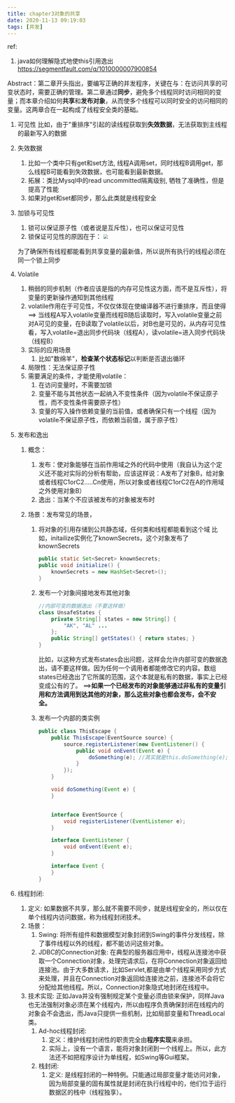 ```yaml
---
title: chapter3对象的共享
date: 2020-11-13 09:19:03
tags: [并发]
---
```


ref: 

1. java如何理解隐式地使this引用逸出
   https://segmentfault.com/q/1010000007900854



Abstract：第二章开头指出，要编写正确的并发程序，关键在与：在访问共享的可变状态时，需要正确的管理。第二章通过**同步**，避免多个线程同时访问相同的变量；而本章介绍如何**共享**和**发布对象**，从而使多个线程可以同时安全的访问相同的变量。这两章合在一起构成了线程安全类的基础。



1. 可见性
   比如，由于"重排序"引起的读线程获取到**失效数据**，无法获取到主线程的最新写入的数据

2. 失效数据

   1. 比如一个类中只有get和set方法, 线程A调用set，同时线程B调用get，那么线程B可能看到失效数据，也可能看到最新数据。
   2. 拓展：类比Mysql中的read uncommitted隔离级别, 牺牲了准确性，但是提高了性能
   3. 如果对get和set都同步，那么此类就是线程安全

3. 加锁与可见性

   1. 锁可以保证原子性（或者说是互斥性），也可以保证可见性
   2. 锁保证可见性的原因在于：
      <img src="https://img-blog.csdnimg.cn/20190316230729391.png?x-oss-process=image/watermark,type_ZmFuZ3poZW5naGVpdGk,shadow_10,text_aHR0cHM6Ly9ibG9nLmNzZG4ubmV0L3FxXzI5OTUxOTgz,size_16,color_FFFFFF,t_70" style="zoom:67%;" />

   为了确保所有线程都能看到共享变量的最新值，所以说所有执行的线程必须在同一个锁上同步

4. Volatile

   1. 稍弱的同步机制（作者应该是指的内存可见性这方面，而不是互斥性），将变量的更新操作通知到其他线程
   2. volatile作用在于可见性，不仅仅体现在使编译器不进行重排序，而且使得 ==> 当线程A写入volatile变量而线程B随后读取时，写入volatile变量之前对A可见的变量，在B读取了volatile以后，对B也是可见的，从内存可见性看，写入volatile=退出同步代码块（线程A），读volatile=进入同步代码块（线程B）
   3. 实际的应用场景
      1. 比如"数绵羊"，**检查某个状态标记**以判断是否退出循环
   4. 局限性：无法保证原子性
   5. 需要满足的条件，才能使用volatile：
      1. 在访问变量时，不需要加锁
      2. 变量不能与其他状态一起纳入不变性条件（因为volatile不保证原子性，而不变性条件需要原子性）
      3. 变量的写入操作依赖变量的当前值，或者确保只有一个线程（因为volatile不保证原子性，而依赖当前值，属于原子性）

5. 发布和逸出

   1. 概念：

      1. 发布：使对象能够在当前作用域之外的代码中使用（我自认为这个定义还不能对实际的分析有帮助，应该这样说：A发布了对象B，给对象或者线程C1orC2.....Cn使用，所以对象或者线程C1orC2在A的作用域之外使用对象B）
      2. 逸出：当某个不应该被发布的对象被发布时

   2. 场景：发布常见的场景，

      1. 将对象的引用存储到公共静态域，任何类和线程都能看到这个域
         比如，initailize实例化了knownSecrets，这个对象发布了knownSecrets

         ```java
         public static Set<Secret> knownSecrets;
         public void initialize() {
             knownSecrets = new HashSet<Secret>();
         }
         ```

      2. 发布一个对象间接地发布其他对象

         ```java
         //内部可变的数据逸出（不要这样做）
         class UnsafeStates {
             private String[] states = new String[] {
                 "AK", "AL" ...
             };
             public String[] getStates() { return states; }
         }
         ```

         比如，以这种方式发布states会出问题，这样会允许内部可变的数据逸出，请不要这样做。因为任何一个调用者都能修改它的内容。数组states已经逸出了它所属的范围，这个本就是私有的数据，事实上已经变成公有的了。
         ==>**如果一个已经发布的对象能够通过非私有的变量引用和方法调用到达其他的对象，那么这些对象也都会发布，会不安全。**

      3. 发布一个内部的类实例

         ```java
         public class ThisEscape {
             public ThisEscape(EventSource source) {
                 source.registerListener(new EventListener() {
                     public void onEvent(Event e) {
                         doSomething(e); //其实就是this.doSomething(e);
                     }
                 });
             }
         
             void doSomething(Event e) {
             }
         
         
             interface EventSource {
                 void registerListener(EventListener e);
             }
         
             interface EventListener {
                 void onEvent(Event e);
             }
         
             interface Event {
             }
         }
         ```

         

6. 线程封闭:

   1. 定义: 如果数据不共享，那么就不需要不同步，就是线程安全的，所以仅在单个线程内访问数据，称为线程封闭技术。
   2. 场景：
      1. Swing: 将所有组件和数据模型对象封闭到Swing的事件分发线程，除了事件线程以外的线程，都不能访问这些对象。
      2. JDBC的Connection对象: 在典型的服务器应用中，线程从连接池中获取一个Connection对象，处理完请求后，在将Connection对象返回给连接池。由于大多数请求，比如Servlet,都是由单个线程采用同步方式来处理，并且在Connection对象返回给连接池之前，连接池不会将它分配给其他线程。所以，Connection对象隐式地封闭在线程中。
   3. 技术实现:
      正如Java并没有强制规定某个变量必须由锁来保护，同样Java也无法强制对象必须在某个线程内，所以由程序负责确保封闭在线程内的对象会不会逸出，而Java只提供一些机制，比如局部变量和ThreadLocal类。
      1. Ad-hoc线程封闭: 
         1. 定义：维护线程封闭性的职责完全由**程序实现**来承担。
         2. 实际上，没有一个语言，能将对象封闭到一个线程上。所以，此方法还不如把程序设计为单线程，如Swing等Gui框架。
      2. 栈封闭:
         1. 定义: 是线程封闭的一种特例。只能通过局部变量才能访问对象，因为局部变量的固有属性就是封闭在执行线程中的，他们位于运行数据区的栈中（线程独享）。










